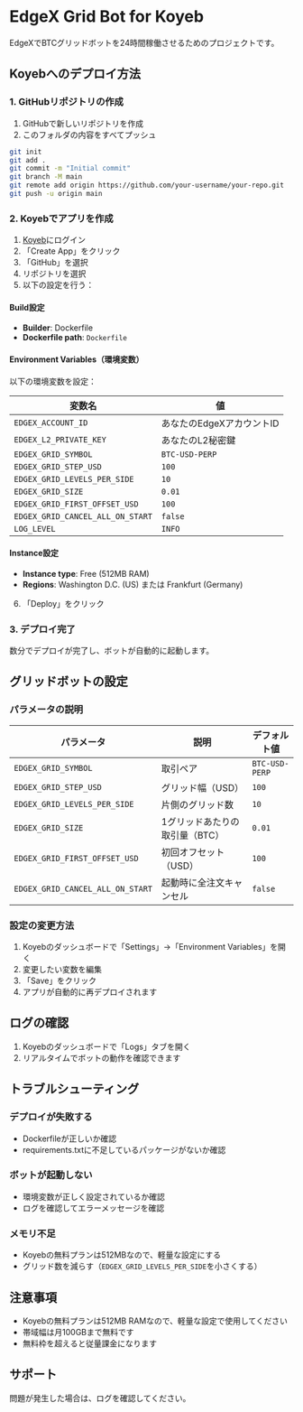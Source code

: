 # EdgeX Grid Bot for Koyeb

EdgeXでBTCグリッドボットを24時間稼働させるためのプロジェクトです。

## Koyebへのデプロイ方法

### 1. GitHubリポジトリの作成

1. GitHubで新しいリポジトリを作成
2. このフォルダの内容をすべてプッシュ

```bash
git init
git add .
git commit -m "Initial commit"
git branch -M main
git remote add origin https://github.com/your-username/your-repo.git
git push -u origin main
```

### 2. Koyebでアプリを作成

1. [Koyeb](https://app.koyeb.com/)にログイン
2. 「Create App」をクリック
3. 「GitHub」を選択
4. リポジトリを選択
5. 以下の設定を行う：

#### Build設定
- **Builder**: Dockerfile
- **Dockerfile path**: `Dockerfile`

#### Environment Variables（環境変数）
以下の環境変数を設定：

| 変数名 | 値 |
|--------|-----|
| `EDGEX_ACCOUNT_ID` | あなたのEdgeXアカウントID |
| `EDGEX_L2_PRIVATE_KEY` | あなたのL2秘密鍵 |
| `EDGEX_GRID_SYMBOL` | `BTC-USD-PERP` |
| `EDGEX_GRID_STEP_USD` | `100` |
| `EDGEX_GRID_LEVELS_PER_SIDE` | `10` |
| `EDGEX_GRID_SIZE` | `0.01` |
| `EDGEX_GRID_FIRST_OFFSET_USD` | `100` |
| `EDGEX_GRID_CANCEL_ALL_ON_START` | `false` |
| `LOG_LEVEL` | `INFO` |

#### Instance設定
- **Instance type**: Free (512MB RAM)
- **Regions**: Washington D.C. (US) または Frankfurt (Germany)

6. 「Deploy」をクリック

### 3. デプロイ完了

数分でデプロイが完了し、ボットが自動的に起動します。

## グリッドボットの設定

### パラメータの説明

| パラメータ | 説明 | デフォルト値 |
|-----------|------|-------------|
| `EDGEX_GRID_SYMBOL` | 取引ペア | `BTC-USD-PERP` |
| `EDGEX_GRID_STEP_USD` | グリッド幅（USD） | `100` |
| `EDGEX_GRID_LEVELS_PER_SIDE` | 片側のグリッド数 | `10` |
| `EDGEX_GRID_SIZE` | 1グリッドあたりの取引量（BTC） | `0.01` |
| `EDGEX_GRID_FIRST_OFFSET_USD` | 初回オフセット（USD） | `100` |
| `EDGEX_GRID_CANCEL_ALL_ON_START` | 起動時に全注文キャンセル | `false` |

### 設定の変更方法

1. Koyebのダッシュボードで「Settings」→「Environment Variables」を開く
2. 変更したい変数を編集
3. 「Save」をクリック
4. アプリが自動的に再デプロイされます

## ログの確認

1. Koyebのダッシュボードで「Logs」タブを開く
2. リアルタイムでボットの動作を確認できます

## トラブルシューティング

### デプロイが失敗する

- Dockerfileが正しいか確認
- requirements.txtに不足しているパッケージがないか確認

### ボットが起動しない

- 環境変数が正しく設定されているか確認
- ログを確認してエラーメッセージを確認

### メモリ不足

- Koyebの無料プランは512MBなので、軽量な設定にする
- グリッド数を減らす（`EDGEX_GRID_LEVELS_PER_SIDE`を小さくする）

## 注意事項

- Koyebの無料プランは512MB RAMなので、軽量な設定で使用してください
- 帯域幅は月100GBまで無料です
- 無料枠を超えると従量課金になります

## サポート

問題が発生した場合は、ログを確認してください。
